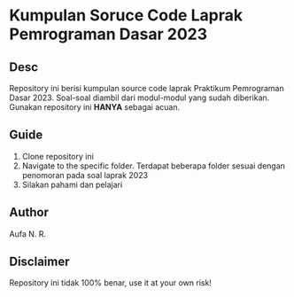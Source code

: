 # Kumpulan Soruce Code Laprak Pemrograman Dasar 2023

## Desc
Repository ini berisi kumpulan source code laprak Praktikum Pemrograman Dasar 2023. Soal-soal diambil dari modul-modul yang sudah diberikan. Gunakan repository ini **HANYA** sebagai acuan.

## Guide
1. Clone repository ini
2. Navigate to the specific folder. Terdapat beberapa folder sesuai dengan penomoran pada soal laprak 2023
3. Silakan pahami dan pelajari
   
## Author
Aufa N. R. 

## Disclaimer
Repository ini tidak 100% benar, use it at your own risk!
